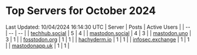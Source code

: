 # Top Servers for October 2024
Last Updated: 10/04/2024 16:14:30 UTC
| Server | Posts | Active Users |
| -- | -- | -- |
| [techhub.social](https://techhub.social/tags/PowerShell) | 5 | 4 |
| [mastodon.social](https://mastodon.social/tags/PowerShell) | 4 | 3 |
| [mastodon.uno](https://mastodon.uno/tags/PowerShell) | 3 | 1 |
| [fosstodon.org](https://fosstodon.org/tags/PowerShell) | 1 | 1 |
| [hachyderm.io](https://hachyderm.io/tags/PowerShell) | 1 | 1 |
| [infosec.exchange](https://infosec.exchange/tags/PowerShell) | 1 | 1 |
| [mastodonapp.uk](https://mastodonapp.uk/tags/PowerShell) | 1 | 1 |
